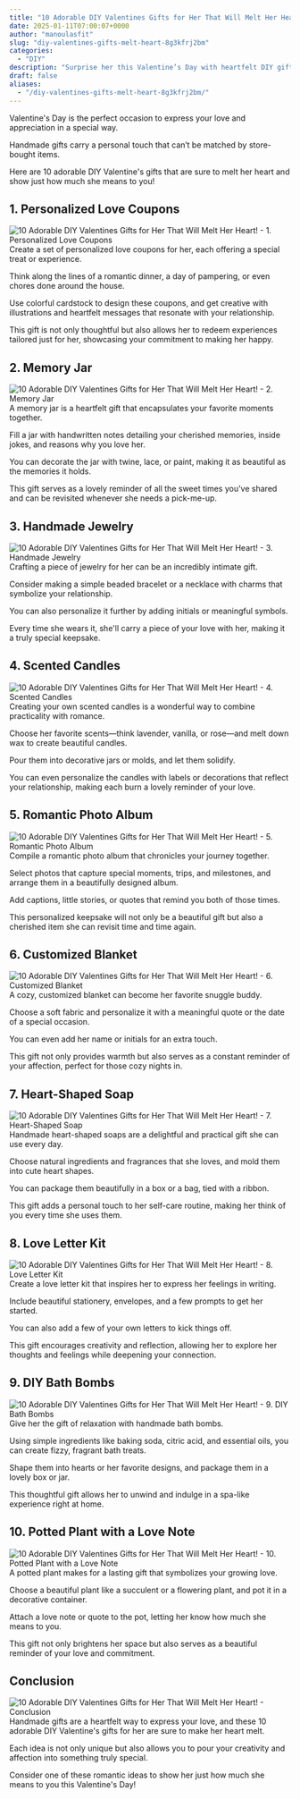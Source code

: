 ```yaml
---
title: "10 Adorable DIY Valentines Gifts for Her That Will Melt Her Heart!"
date: 2025-01-11T07:00:07+0000
author: "manoulasfit"
slug: "diy-valentines-gifts-melt-heart-8g3kfrj2bm"
categories:
  - "DIY"
description: "Surprise her this Valentine’s Day with heartfelt DIY gifts that radiate love and creativity! From personalized photo frames to charming hand-painted mugs, these 10 adorable projects are sure to melt her heart. Get ready to unleash your inner artisan and make this special day unforgettable with thoughtful, handcrafted treasures!"
draft: false
aliases:
  - "/diy-valentines-gifts-melt-heart-8g3kfrj2bm/"
---
```

Valentine's Day is the perfect occasion to express your love and appreciation in a special way. 

Handmade gifts carry a personal touch that can’t be matched by store-bought items. 

Here are 10 adorable DIY Valentine's gifts that are sure to melt her heart and show just how much she means to you!

## 1. Personalized Love Coupons

![10 Adorable DIY Valentines Gifts for Her That Will Melt Her Heart! - 1. Personalized Love Coupons](/10-Adorable-DIY-Valentines-Gifts-for-Her-That-Will-Melt-Her-Heart-1.-Personalized-Love-Coupons.webp)
Create a set of personalized love coupons for her, each offering a special treat or experience. 

Think along the lines of a romantic dinner, a day of pampering, or even chores done around the house. 

Use colorful cardstock to design these coupons, and get creative with illustrations and heartfelt messages that resonate with your relationship. 

This gift is not only thoughtful but also allows her to redeem experiences tailored just for her, showcasing your commitment to making her happy.

## 2. Memory Jar

![10 Adorable DIY Valentines Gifts for Her That Will Melt Her Heart! - 2. Memory Jar](/10-Adorable-DIY-Valentines-Gifts-for-Her-That-Will-Melt-Her-Heart-2.-Memory-Jar.webp)
A memory jar is a heartfelt gift that encapsulates your favorite moments together. 

Fill a jar with handwritten notes detailing your cherished memories, inside jokes, and reasons why you love her. 

You can decorate the jar with twine, lace, or paint, making it as beautiful as the memories it holds. 

This gift serves as a lovely reminder of all the sweet times you've shared and can be revisited whenever she needs a pick-me-up.

## 3. Handmade Jewelry

![10 Adorable DIY Valentines Gifts for Her That Will Melt Her Heart! - 3. Handmade Jewelry](/10-Adorable-DIY-Valentines-Gifts-for-Her-That-Will-Melt-Her-Heart-3.-Handmade-Jewelry.webp)
Crafting a piece of jewelry for her can be an incredibly intimate gift. 

Consider making a simple beaded bracelet or a necklace with charms that symbolize your relationship. 

You can also personalize it further by adding initials or meaningful symbols. 

Every time she wears it, she'll carry a piece of your love with her, making it a truly special keepsake.

## 4. Scented Candles

![10 Adorable DIY Valentines Gifts for Her That Will Melt Her Heart! - 4. Scented Candles](/10-Adorable-DIY-Valentines-Gifts-for-Her-That-Will-Melt-Her-Heart-4.-Scented-Candles.webp)
Creating your own scented candles is a wonderful way to combine practicality with romance. 

Choose her favorite scents—think lavender, vanilla, or rose—and melt down wax to create beautiful candles. 

Pour them into decorative jars or molds, and let them solidify. 

You can even personalize the candles with labels or decorations that reflect your relationship, making each burn a lovely reminder of your love.

## 5. Romantic Photo Album

![10 Adorable DIY Valentines Gifts for Her That Will Melt Her Heart! - 5. Romantic Photo Album](/10-Adorable-DIY-Valentines-Gifts-for-Her-That-Will-Melt-Her-Heart-5.-Romantic-Photo-Album.webp)
Compile a romantic photo album that chronicles your journey together. 

Select photos that capture special moments, trips, and milestones, and arrange them in a beautifully designed album. 

Add captions, little stories, or quotes that remind you both of those times. 

This personalized keepsake will not only be a beautiful gift but also a cherished item she can revisit time and time again.

## 6. Customized Blanket

![10 Adorable DIY Valentines Gifts for Her That Will Melt Her Heart! - 6. Customized Blanket](/10-Adorable-DIY-Valentines-Gifts-for-Her-That-Will-Melt-Her-Heart-6.-Customized-Blanket.webp)
A cozy, customized blanket can become her favorite snuggle buddy. 

Choose a soft fabric and personalize it with a meaningful quote or the date of a special occasion. 

You can even add her name or initials for an extra touch. 

This gift not only provides warmth but also serves as a constant reminder of your affection, perfect for those cozy nights in.

## 7. Heart-Shaped Soap

![10 Adorable DIY Valentines Gifts for Her That Will Melt Her Heart! - 7. Heart-Shaped Soap](/10-Adorable-DIY-Valentines-Gifts-for-Her-That-Will-Melt-Her-Heart-7.-Heart-Shaped-Soap.webp)
Handmade heart-shaped soaps are a delightful and practical gift she can use every day. 

Choose natural ingredients and fragrances that she loves, and mold them into cute heart shapes. 

You can package them beautifully in a box or a bag, tied with a ribbon. 

This gift adds a personal touch to her self-care routine, making her think of you every time she uses them.

## 8. Love Letter Kit

![10 Adorable DIY Valentines Gifts for Her That Will Melt Her Heart! - 8. Love Letter Kit](/10-Adorable-DIY-Valentines-Gifts-for-Her-That-Will-Melt-Her-Heart-8.-Love-Letter-Kit.webp)
Create a love letter kit that inspires her to express her feelings in writing. 

Include beautiful stationery, envelopes, and a few prompts to get her started. 

You can also add a few of your own letters to kick things off. 

This gift encourages creativity and reflection, allowing her to explore her thoughts and feelings while deepening your connection.

## 9. DIY Bath Bombs

![10 Adorable DIY Valentines Gifts for Her That Will Melt Her Heart! - 9. DIY Bath Bombs](/10-Adorable-DIY-Valentines-Gifts-for-Her-That-Will-Melt-Her-Heart-9.-DIY-Bath-Bombs.webp)
Give her the gift of relaxation with handmade bath bombs. 

Using simple ingredients like baking soda, citric acid, and essential oils, you can create fizzy, fragrant bath treats. 

Shape them into hearts or her favorite designs, and package them in a lovely box or jar. 

This thoughtful gift allows her to unwind and indulge in a spa-like experience right at home.

## 10. Potted Plant with a Love Note

![10 Adorable DIY Valentines Gifts for Her That Will Melt Her Heart! - 10. Potted Plant with a Love Note](/10-Adorable-DIY-Valentines-Gifts-for-Her-That-Will-Melt-Her-Heart-10.-Potted-Plant-with-a-Love-Note.webp)
A potted plant makes for a lasting gift that symbolizes your growing love. 

Choose a beautiful plant like a succulent or a flowering plant, and pot it in a decorative container. 

Attach a love note or quote to the pot, letting her know how much she means to you. 

This gift not only brightens her space but also serves as a beautiful reminder of your love and commitment.

## Conclusion

![10 Adorable DIY Valentines Gifts for Her That Will Melt Her Heart! - Conclusion](/10-Adorable-DIY-Valentines-Gifts-for-Her-That-Will-Melt-Her-Heart-Conclusion.webp)
Handmade gifts are a heartfelt way to express your love, and these 10 adorable DIY Valentine's gifts for her are sure to make her heart melt. 

Each idea is not only unique but also allows you to pour your creativity and affection into something truly special. 

Consider one of these romantic ideas to show her just how much she means to you this Valentine's Day!